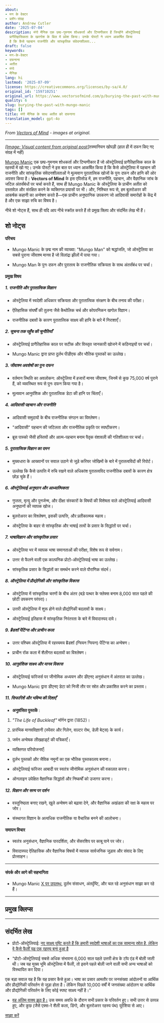 ```yaml
---
about:
- मन के वेक्टर
- ब्लॉग-संग्रह
author: Andrew Cutler
date: '2025-07-04'
description: मंगो मैनिक एक छद्म-गुमनाम शोधकर्ता और टिप्पणीकार हैं जिन्होंने ऑस्ट्रेलियाई
  प्रागैतिहासिकता के खरगोश के बिल में प्रवेश किया। उनके पोस्टों ने ध्यान आकर्षित किया
  है कि कैसे पहचान राजनीति और सांस्कृतिक संवेदनशीलता...
draft: false
keywords:
- मन-के-वेक्टर
- दफनाना
- अतीत
- मंगो
- मैनिक
lang: hi
lastmod: '2025-07-09'
license: https://creativecommons.org/licenses/by-sa/4.0/
original_id: '159710251'
original_url: https://www.vectorsofmind.com/p/burying-the-past-with-mungo-manic
quality: 6
slug: burying-the-past-with-mungo-manic
tags: []
title: मंगो मैनिक के साथ अतीत को दफनाना
translation_model: gpt-4o
---
```


*From [Vectors of Mind](https://www.vectorsofmind.com/p/burying-the-past-with-mungo-manic) - images at original.*

---

[*[Image: Visual content from original post]*](https://substackcdn.com/image/fetch/$s_!WK0p!,f_auto,q_auto:good,fl_progressive:steep/https%3A%2F%2Fsubstack-post-media.s3.amazonaws.com%2Fpublic%2Fimages%2F5d6d9e2a-8470-475f-89a2-153393dbd7ed_3233x1380.jpeg)तस्मानियन खोपड़ी (हाल ही में दफन किए गए संग्रह में नहीं)

[Mungo Manic](https://x.com/MungoManic) एक छद्म-गुमनाम शोधकर्ता और टिप्पणीकार हैं जो ऑस्ट्रेलियाई प्रागैतिहासिक काल के रहस्यों में खो गए। उनके पोस्टों ने इस बात पर ध्यान आकर्षित किया है कि कैसे ऑस्ट्रेलिया में पहचान की राजनीति और सांस्कृतिक संवेदनशीलताओं ने मूल्यवान पुरातात्विक खोजों के पुनः दफन और हानि की ओर अग्रसर किया है। **Vectors of Mind** के इस एपिसोड में, हम राजनीति, पहचान, और वैज्ञानिक जांच के जटिल अंतर्संबंधों पर चर्चा करते हैं, साथ ही Mungo Manic के ऑस्ट्रेलिया के प्राचीन अतीत को दस्तावेज़ और संरक्षित करने के व्यक्तिगत प्रयासों पर भी। और, निश्चित रूप से, हम बुलरोअरर की आकर्षक कहानी का अन्वेषण करते हैं—एक प्राचीन अनुष्ठानिक उपकरण जो आदिवासी समारोहों के केंद्र में है और एक साझा रुचि का विषय है।

नीचे शो नोट्स हैं, साथ ही यदि आप नीचे स्क्रॉल करते हैं तो प्रमुख क्लिप और संदर्भित लेख भी हैं।

## शो नोट्स

#### परिचय

 * Mungo Manic के छद्म नाम की व्याख्या: "Mungo Man" को श्रद्धांजलि, जो ऑस्ट्रेलिया का सबसे पुराना जीवाश्म मानव है जो विलांद्रा झीलों में पाया गया।

 * Mungo Man के पुनः दफन और पुरातत्व के राजनीतिक सक्रियता के साथ अंतर्संबंध पर चर्चा।

#### प्रमुख विषय

##### 1\. राजनीति और पुरातात्विक विज्ञान

 * ऑस्ट्रेलिया में स्वदेशी अधिकार सक्रियता और पुरातात्विक संरक्षण के बीच तनाव की परीक्षा।

 * ऐतिहासिक संघर्षों की तुलना जैसे कैथोलिक चर्च और कोपरनिकन खगोल विज्ञान।

 * राजनीतिक दबावों के कारण पुरातात्विक साक्ष्य की हानि के बारे में निराशाएँ।

##### 2\. सूचना तक पहुँच की चुनौतियाँ

 * ऑस्ट्रेलियाई प्रागैतिहासिक काल पर सटीक और विस्तृत जानकारी खोजने में कठिनाइयों पर चर्चा।

 * Mungo Manic द्वारा प्राप्त दुर्लभ पीडीएफ और भौतिक पुस्तकों का उल्लेख।

##### 3\. जीवाश्म अवशेषों का पुनः दफन

 * वर्तमान स्थिति का अवलोकन: ऑस्ट्रेलिया में हजारों मानव जीवाश्म, जिनमें से कुछ 75,000 वर्ष पुराने हैं, को व्यवस्थित रूप से पुनः दफन किया गया है।

 * मूल्यवान आनुवंशिक और पुरातात्विक डेटा की हानि पर चिंताएँ।

##### 4\. आदिवासी पहचान और राजनीति

 * आदिवासी समुदायों के बीच राजनीतिक संगठन का विश्लेषण।

 * "आदिवासी" पहचान की जटिलता और राजनीतिक प्रकृति पर स्पष्टीकरण।

 * ब्रूस पास्को जैसी हस्तियों और आत्म-पहचान बनाम पैतृक वंशावली की गतिशीलता पर चर्चा।

##### 5\. पुरातात्विक विज्ञान का दमन

 * मुख्यधारा के आख्यानों पर सवाल उठाने से जुड़े करियर जोखिमों के बारे में पुरातत्वविदों की रिपोर्ट।

 * उल्लेख कि कैसे उत्पत्ति में रुचि रखने वाले अधिकांश पुरातत्वविद राजनीतिक दबावों के कारण क्षेत्र छोड़ चुके हैं।

##### 6\. ऑस्ट्रेलियाई अनुष्ठान और आध्यात्मिकता

 * गुप्तता, मृत्यु और पुनर्जन्म, और दीक्षा संस्कारों के विषयों की विशेषता वाले ऑस्ट्रेलियाई आदिवासी अनुष्ठानों की व्यापक खोज।

 * बुलरोअरर का विश्लेषण, इसकी उत्पत्ति, और प्रतीकात्मक महत्व।

 * ऑस्ट्रेलिया के बाहर से सांस्कृतिक और भाषाई तत्वों के प्रसार के सिद्धांतों पर चर्चा।

##### 7\. भाषाविज्ञान और सांस्कृतिक प्रसार

 * ऑस्ट्रेलिया भर में व्यापक भाषा समानताओं की परीक्षा, विशेष रूप से सर्वनाम।

 * उत्तर से फैलने वाली एक काल्पनिक प्रोटो-ऑस्ट्रेलियाई भाषा का उल्लेख।

 * सांस्कृतिक प्रसार के सिद्धांतों का समर्थन करने वाले पौराणिक संदर्भ।

##### 8\. ऑस्ट्रेलिया में प्रौद्योगिकी और सांस्कृतिक विकास

 * ऑस्ट्रेलिया में सांस्कृतिक चरणों के बीच अंतर (बड़े पत्थर के फ्लेक्स बनाम 8,000 साल पहले की छोटी उपकरण परंपरा)।

 * उत्तरी ऑस्ट्रेलिया में शुरू होने वाले प्रौद्योगिकी बदलावों के साक्ष्य।

 * ऑस्ट्रेलियाई इतिहास में सांस्कृतिक निरंतरता के बारे में विवादास्पद दावे।

##### 9\. ब्रैडशॉ पेंटिंग्स और प्राचीन कला

 * उत्तर पश्चिम ऑस्ट्रेलिया में रहस्यमय ब्रैडशॉ (ग्वियन ग्वियन) पेंटिंग्स का अन्वेषण।

 * प्राचीन रॉक कला में शैलीगत बदलावों का विश्लेषण।

##### 10\. आनुवंशिक साक्ष्य और मानव विकास

 * ऑस्ट्रेलियाई फॉरेजर्स पर जीनोमिक अध्ययन और डीएनए अनुसंधान में अंतराल का उल्लेख।

 * Mungo Manic द्वारा डीएनए डेटा को निजी तौर पर स्रोत और प्रकाशित करने का प्रस्ताव।

##### 11\. सिफारिशें और भविष्य की दिशाएँ

 * **अनुशंसित पुस्तकें** :

 1. _"The Life of Buckleaf"_ मॉर्गन द्वारा (1852)।

 2. प्रारंभिक मानवविज्ञानी (स्पेंसर और गिलेन, वाल्टर रोथ, डेज़ी बेट्स) के कार्य।

 3. जर्मन अन्वेषक लीखहार्ड्ट की पत्रिकाएँ।

 * व्यक्तिगत परियोजनाएँ:

 * दुर्लभ पुस्तकों और जैविक नमूनों का एक भौतिक पुस्तकालय बनाना।

 * ऑस्ट्रेलियाई फॉरेजर आबादी पर स्वतंत्र जीनोमिक अनुसंधान की वकालत करना।

 * ऑनलाइन उपेक्षित वैज्ञानिक सिद्धांतों और निष्कर्षों को उजागर करना।

##### 12\. विज्ञान और सत्य पर दर्शन

 * वस्तुनिष्ठता बनाए रखने, खुले अन्वेषण को बढ़ावा देने, और वैज्ञानिक अखंडता की रक्षा के महत्व पर जोर।

 * संस्थागत विज्ञान के अत्यधिक राजनीतिक या वैचारिक बनने की आलोचना।

#### समापन विचार

 * स्वतंत्र अनुसंधान, वैज्ञानिक पारदर्शिता, और सेंसरशिप पर काबू पाने पर जोर।

 * विवादास्पद ऐतिहासिक और वैज्ञानिक विषयों में व्यापक सार्वजनिक जुड़ाव और संवाद के लिए प्रोत्साहन।

* * *

#### संपर्क और आगे की सहभागिता

 * Mungo Manic [X पर उपलब्ध](https://x.com/MungoManic), दुर्लभ संसाधन, अंतर्दृष्टि, और चल रहे अनुसंधान साझा कर रहे हैं।

* * *

## प्रमुख क्लिप्स

* * *

## संदर्भित लेख

 * प्रोटो-ऑस्ट्रेलियाई: [नए साक्ष्य पुष्टि करते हैं कि हमारी स्वदेशी भाषाओं का एक सामान्य स्रोत है, लेकिन वे कैसे फैलीं यह एक रहस्य बना हुआ है](https://theconversation.com/new-evidence-confirms-our-indigenous-languages-have-a-common-source-but-how-they-spread-remains-a-mystery-242576)

 * "प्रोटो-ऑस्ट्रेलियाई सबसे अधिक संभावना 6,000 साल पहले उत्तरी क्षेत्र के टॉप एंड में बोली जाती थी। जब यह मुख्य भूमि ऑस्ट्रेलिया में फैली, तो इसने पहले बोली जाने वाली सभी अन्य भाषाओं को विस्थापित कर दिया।

एक बड़ा सवाल यह है कि यह प्रसार कैसे हुआ। भाषा का प्रसार आमतौर पर जनसंख्या आंदोलनों या आर्थिक और प्रौद्योगिकी परिवर्तन से जुड़ा होता है। लेकिन पिछले 10,000 वर्षों में जनसंख्या आंदोलन या आर्थिक और प्रौद्योगिकी परिवर्तन के लिए कोई स्पष्ट साक्ष्य नहीं है।"

 * [वह अंतिम वाक्य झूठ है।](https://www.vectorsofmind.com/i/136623669/not-a-story-the-jedi-would-tell-you) उस समय अवधि के दौरान सभी प्रकार के परिवर्तन हुए। सभी उत्तर से उत्पन्न हुए, और कुछ (जैसे एक्स-रे शैली कला, डिंगो, और बुलरोअरर रहस्य पंथ) यूरेशिया से आए।

[साझा करें](https://www.vectorsofmind.com/p/burying-the-past-with-mungo-manic?action=share)